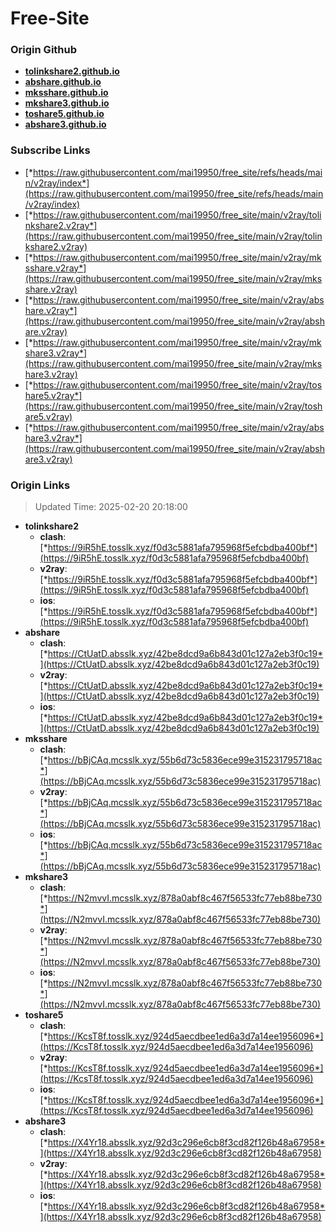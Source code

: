 # Free-Site

### Origin Github

- [**tolinkshare2.github.io**](https://github.com/tolinkshare2/tolinkshare2.github.io)
- [**abshare.github.io**](https://github.com/abshare/abshare.github.io)
- [**mksshare.github.io**](https://github.com/mksshare/mksshare.github.io)
- [**mkshare3.github.io**](https://github.com/mkshare3/mkshare3.github.io)
- [**toshare5.github.io**](https://github.com/toshare5/toshare5.github.io)
- [**abshare3.github.io**](https://github.com/abshare3/abshare3.github.io)

### Subscribe Links

- [*https://raw.githubusercontent.com/mai19950/free_site/refs/heads/main/v2ray/index*](https://raw.githubusercontent.com/mai19950/free_site/refs/heads/main/v2ray/index)
- [*https://raw.githubusercontent.com/mai19950/free_site/main/v2ray/tolinkshare2.v2ray*](https://raw.githubusercontent.com/mai19950/free_site/main/v2ray/tolinkshare2.v2ray)
- [*https://raw.githubusercontent.com/mai19950/free_site/main/v2ray/mksshare.v2ray*](https://raw.githubusercontent.com/mai19950/free_site/main/v2ray/mksshare.v2ray)
- [*https://raw.githubusercontent.com/mai19950/free_site/main/v2ray/abshare.v2ray*](https://raw.githubusercontent.com/mai19950/free_site/main/v2ray/abshare.v2ray)
- [*https://raw.githubusercontent.com/mai19950/free_site/main/v2ray/mkshare3.v2ray*](https://raw.githubusercontent.com/mai19950/free_site/main/v2ray/mkshare3.v2ray)
- [*https://raw.githubusercontent.com/mai19950/free_site/main/v2ray/toshare5.v2ray*](https://raw.githubusercontent.com/mai19950/free_site/main/v2ray/toshare5.v2ray)
- [*https://raw.githubusercontent.com/mai19950/free_site/main/v2ray/abshare3.v2ray*](https://raw.githubusercontent.com/mai19950/free_site/main/v2ray/abshare3.v2ray)

### Origin Links

> Updated Time: 2025-02-20 20:18:00

- **tolinkshare2**
  - **clash**: [*https://9iR5hE.tosslk.xyz/f0d3c5881afa795968f5efcbdba400bf*](https://9iR5hE.tosslk.xyz/f0d3c5881afa795968f5efcbdba400bf)
  - **v2ray**: [*https://9iR5hE.tosslk.xyz/f0d3c5881afa795968f5efcbdba400bf*](https://9iR5hE.tosslk.xyz/f0d3c5881afa795968f5efcbdba400bf)
  - **ios**: [*https://9iR5hE.tosslk.xyz/f0d3c5881afa795968f5efcbdba400bf*](https://9iR5hE.tosslk.xyz/f0d3c5881afa795968f5efcbdba400bf)
- **abshare**
  - **clash**: [*https://CtUatD.absslk.xyz/42be8dcd9a6b843d01c127a2eb3f0c19*](https://CtUatD.absslk.xyz/42be8dcd9a6b843d01c127a2eb3f0c19)
  - **v2ray**: [*https://CtUatD.absslk.xyz/42be8dcd9a6b843d01c127a2eb3f0c19*](https://CtUatD.absslk.xyz/42be8dcd9a6b843d01c127a2eb3f0c19)
  - **ios**: [*https://CtUatD.absslk.xyz/42be8dcd9a6b843d01c127a2eb3f0c19*](https://CtUatD.absslk.xyz/42be8dcd9a6b843d01c127a2eb3f0c19)
- **mksshare**
  - **clash**: [*https://bBjCAq.mcsslk.xyz/55b6d73c5836ece99e315231795718ac*](https://bBjCAq.mcsslk.xyz/55b6d73c5836ece99e315231795718ac)
  - **v2ray**: [*https://bBjCAq.mcsslk.xyz/55b6d73c5836ece99e315231795718ac*](https://bBjCAq.mcsslk.xyz/55b6d73c5836ece99e315231795718ac)
  - **ios**: [*https://bBjCAq.mcsslk.xyz/55b6d73c5836ece99e315231795718ac*](https://bBjCAq.mcsslk.xyz/55b6d73c5836ece99e315231795718ac)
- **mkshare3**
  - **clash**: [*https://N2mvvI.mcsslk.xyz/878a0abf8c467f56533fc77eb88be730*](https://N2mvvI.mcsslk.xyz/878a0abf8c467f56533fc77eb88be730)
  - **v2ray**: [*https://N2mvvI.mcsslk.xyz/878a0abf8c467f56533fc77eb88be730*](https://N2mvvI.mcsslk.xyz/878a0abf8c467f56533fc77eb88be730)
  - **ios**: [*https://N2mvvI.mcsslk.xyz/878a0abf8c467f56533fc77eb88be730*](https://N2mvvI.mcsslk.xyz/878a0abf8c467f56533fc77eb88be730)
- **toshare5**
  - **clash**: [*https://KcsT8f.tosslk.xyz/924d5aecdbee1ed6a3d7a14ee1956096*](https://KcsT8f.tosslk.xyz/924d5aecdbee1ed6a3d7a14ee1956096)
  - **v2ray**: [*https://KcsT8f.tosslk.xyz/924d5aecdbee1ed6a3d7a14ee1956096*](https://KcsT8f.tosslk.xyz/924d5aecdbee1ed6a3d7a14ee1956096)
  - **ios**: [*https://KcsT8f.tosslk.xyz/924d5aecdbee1ed6a3d7a14ee1956096*](https://KcsT8f.tosslk.xyz/924d5aecdbee1ed6a3d7a14ee1956096)
- **abshare3**
  - **clash**: [*https://X4Yr18.absslk.xyz/92d3c296e6cb8f3cd82f126b48a67958*](https://X4Yr18.absslk.xyz/92d3c296e6cb8f3cd82f126b48a67958)
  - **v2ray**: [*https://X4Yr18.absslk.xyz/92d3c296e6cb8f3cd82f126b48a67958*](https://X4Yr18.absslk.xyz/92d3c296e6cb8f3cd82f126b48a67958)
  - **ios**: [*https://X4Yr18.absslk.xyz/92d3c296e6cb8f3cd82f126b48a67958*](https://X4Yr18.absslk.xyz/92d3c296e6cb8f3cd82f126b48a67958)
